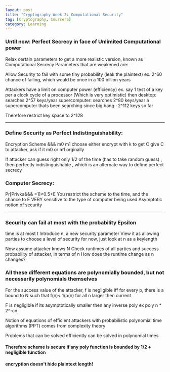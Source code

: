 ```yaml
---
layout: post
title: "Cryptography Week 2: Computational Security"
tag: [Cryptography, Coursera]
category: Learning
---
```


### Until now: Perfect Secrecy in face of Unlimited Computational power
Relax certain parameters to get a more realistic version, known as Computational Secrecy
Parameters that are weakened are:

Allow Security to fail with some tiny probability (leak the plaintext)
ex. 2^60 chance of failing, which would be once in a 100 billion years

Attackers have a limit on computer power (efficiency)
ex. say 1 test of a key per a clock cycle of a processor (Which is very optimistic)
then
desktop: searches 2^57 keys/year
supercomputer: searches 2^80 keys/year
a supercomputer thats been searching since big bang : 2^112 keys so far

Therefore restrict key space to 2^128

***

### Define Security as Perfect Indistinguishability:

Encryption Scheme &&&
m0      m1
choose either
encrypt with k to get C
give C to attacker, ask if it m0 or m1 orginally

If attacker can guess right only 1/2 of the time (has to take random guess) , then perfectly indistinguishable , which is an alternate way to define perfect secrecy

### Computer Secrecy:
Pr[Privka&&& =1]<0.5+E
You restrict the scheme to the time, and the chance to E
VERY sensitive to the type of computer being used
Asymptotic notion of security

***

### Security can fail at most with the probability Epsilon
time is at most t
Introduce n, a new security parameter
View it as allowing parties to choose a level of security
for now, just look at n as a keylength

Now assume attacker knows N
Check runtimes of all parties and success probability of attacker, in terms of n
How does the runtime change as n changes?

### All these different equations are polynomially bounded, but not necessarily polynomials themselves

For the success value of the attacker,
f is negligible iff for every p, there is a bound to N such that f(n)< 1/p(n) for all n larger then current

F is negligible if its asymptotically smaller then any inverse poly
ex poly n * 2^-cn

Notion of equations of efficient attackers with probabilistic polynomial time algorithms (PPT) comes from complexity theory

Problems that can be solved efficiently can be solved in polynomial times

#### Therefore scheme is secure if any poly function is bounded by 1/2 + negligible function

#### encryption doesn't hide plaintext length!
